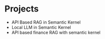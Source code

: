 # Projects

- API Based RAG in Semantic Kernel
- Local LLM in Semantic Kernel
- API based finance RAG with semantic kernel
